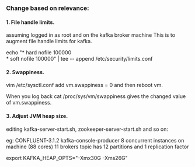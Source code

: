 ### Change based on relevance:

#### 1. File handle limits.
assuming logged in as root and on the kafka broker machine
This is to augment file handle limits for kafka.

echo "* hard nofile 100000  
    * soft nofile 100000" | tee -- append /etc/security/limits.conf


#### 2. Swappiness.

vim /etc/sysctl.conf
add vm.swappiness = 0
and then reboot vm.

When you log back
cat /proc/sys/vm/swappiness gives the changed value of vm.swappiness.


#### 3. Adjust JVM heap size.
editing kafka-server-start.sh, zookeeper-server-start.sh and so on:

eg:
CONFLUENT-3.1.2 kafka-console-producer
8 concurrent instances on machine (88 cores)
11 brokers
topic has 12 partitions and 1 replication factor

export KAFKA_HEAP_OPTS="-Xmx30G -Xms26G"
